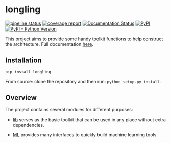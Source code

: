 # longling

[![pipeline status](https://gitlab.com/tswsxk/longling/badges/master/pipeline.svg)](https://gitlab.com/tswsxk/longling/commits/master)
[![coverage report](https://gitlab.com/tswsxk/longling/badges/master/coverage.svg)](https://gitlab.com/tswsxk/longling/commits/master)
[![Documentation Status](https://readthedocs.org/projects/longling/badge/?version=latest)](https://longling.readthedocs.io/zh/latest/index.html)
[![PyPI](https://img.shields.io/pypi/v/longling.svg)](https://pypi.python.org/pypi/longling)
[![PyPI - Python Version](https://img.shields.io/pypi/pyversions/longling.svg)](https://pypi.python.org/pypi/longling)

This project aims to provide some handy toolkit functions to help construct the
architecture. 
Full documentation [here](https://longling.readthedocs.io/zh/latest/index.html).

## Installation

```bash
pip install longling
```
From source: clone the repository and then run: `python setup.py install`.


## Overview
The project contains several modules for different purposes:

*  [lib](https://longling.readthedocs.io/zh/latest/submodule/lib/index.html) 
serves as the basic toolkit that can be used in any place without 
extra dependencies.

* [ML](https://longling.readthedocs.io/zh/latest/submodule/ML/index.html) 
provides many interfaces to quickly build machine learning tools.

